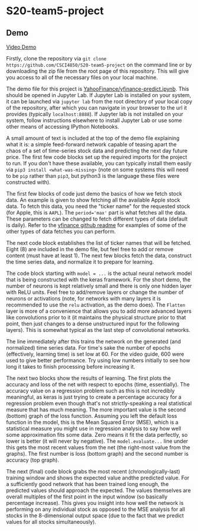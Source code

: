 # S20-team5-project

## Demo

[Video Demo](https://youtu.be/GEyq74H7NNE?t=363)

Firstly, clone the repository via `git clone https://github.com/CSCI4850/S20-team5-project` on the command line or by downloading the zip file from the root page of this repository.
This will give you access to all of the necessary files on your local machine.

The demo file for this project is [YahooFinance/yfinance-predict.ipynb](YahooFinance/yfinance-predict.ipynb).
This should be opened in Jupyter Lab.
If Jupyter Lab is installed on your system, it can be launched via `jupyter lab` from the root directory of your local copy of the repository, after which you can navigate in your browser to the url it provides (typically `localhost:8888`).
If Jupyter lab is not installed on your system, follow instructions elsewhere to install Jupyter Lab or use some other means of accessing IPython Notebooks.

A small amount of text is included at the top of the demo file explaining what it is: a simple feed-forward network capable of teasing apart the chaos of a set of time-series stock data and predicting the next day future price.
The first few code blocks set up the required imports for the project to run.
If you don't have these available, you can typically install them easily via `pip3 install <what-was-missing>` (note on some systems this will need to be `pip` rather than `pip3`, but python3 is the language these files were constructed with).

The first few blocks of code just demo the basics of how we fetch stock data.
An example is given to show fetching all the available Apple stock data.
To fetch this data, you need the "ticker name" for the requested stock (for Apple, this is `AAPL`).
The `period='max'` part is what fetches all the data.
These parameters can be changed to fetch different types of data (default is daily).
Refer to the [yfinance github readme](https://github.com/ranaroussi/yfinance) for examples of some of the other types of data fetches you can perform.

The next code block establishes the list of ticker names that will be fetched.
Eight (8) are included in the demo file, but feel free to add or remove content (must have at least 1).
The next few blocks fetch the data, construct the time series data, and normalize it to prepare for learning.

The code block starting with `model = ...` is the actual neural network model that is being constructed with the keras framework.
For the short demo, the number of neurons is kept relatively small and there is only one hidden layer with ReLU units.
Feel free to add/remove layers or change the number of neurons or activations (note, for networks with many layers it is recommended to use the `relu` activation, as the demo does).
The `Flatten` layer is more of a convenience that allows you to add more advanced layers like convolutions prior to it (it maintains the physical structure prior to that point, then just changes to a dense unstructured input for the following layers).
This is somewhat typical as the last step of convolutional networks.

The line immediately after this trains the network on the generated (and normalized) time series data.
For time's sake the number of epochs (effectively, learning time) is set low at 60.
For the video guide, 600 were used to give better performance.
Try using low numbers initially to see how long it takes to finish processing before increasing it.

The next two blocks show the results of learning.
The first plots the accuracy and loss of the net with respect to epochs (time, essentially).
The accuracy value on a regression problem such as this is not incredibly meaningful, as keras is just trying to create a percentage accuracy for a regression problem even though that's not strictly-speaking a real statistical measure that has much meaning.
The more important value is the second (bottom) graph of the loss function.
Assuming you left the default loss function in the model, this is the Mean Squared Error (MSE), which is a statistical measure you might use in regression analysis to say how well some approximation fits some data.
Zero means it fit the data perfectly, so lower is better (it will never by negative).
The `model.evaluate...` line under this gets the most recent values from the net (the right-most value from the graphs).
The first number is loss (bottom graph) and the second number is accuracy (top graph).

The next (final) code block grabs the most recent (chronologically-last) training window and shows the expected value andthe predicted value.
For a sufficiently good network that has been trained long enough, the predicted values should approach the expected.
The values themselves are overall multiples of the first point in the input window (so basically percentage increase).
This gives you insight into how well the network is performing on any individual stock as opposed to the MSE analysis for all stocks in the 8-dimensional output space (due to the fact that we predict values for all stocks simultaneously).
